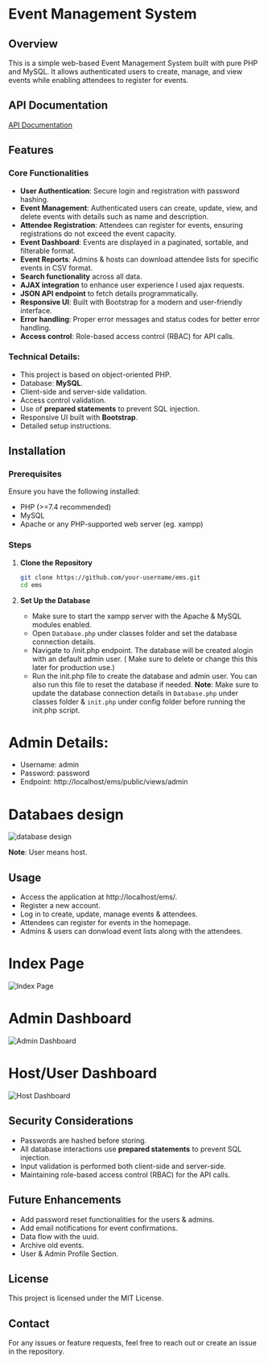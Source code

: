 # Event Management System

## Overview
This is a simple web-based Event Management System built with pure PHP and MySQL. It allows authenticated users to create, manage, and view events while enabling attendees to register for events.

## API Documentation
[API Documentation](https://documenter.getpostman.com/view/19858182/2sAYX3phTy#e006b39b-a151-4623-a427-a64e7ed432d5)

## Features
### Core Functionalities
- **User Authentication**: Secure login and registration with password hashing.
- **Event Management**: Authenticated users can create, update, view, and delete events with details such as name and description.
- **Attendee Registration**: Attendees can register for events, ensuring registrations do not exceed the event capacity.
- **Event Dashboard**: Events are displayed in a paginated, sortable, and filterable format.
- **Event Reports**: Admins & hosts can download attendee lists for specific events in CSV format.
- **Search functionality** across all data.
- **AJAX integration** to enhance user experience I used ajax requests.
- **JSON API endpoint** to fetch details programmatically.
- **Responsive UI**: Built with Bootstrap for a modern and user-friendly interface.
- **Error handling**: Proper error messages and status codes for better error handling.
- **Access control**: Role-based access control (RBAC) for API calls.

### Technical Details:
- This project is based on object-oriented PHP.
- Database: **MySQL**.
- Client-side and server-side validation.
- Access control validation.
- Use of **prepared statements** to prevent SQL injection.
- Responsive UI built with **Bootstrap**.
- Detailed setup instructions.

## Installation
### Prerequisites
Ensure you have the following installed:
- PHP (>=7.4 recommended)
- MySQL
- Apache or any PHP-supported web server (eg. xampp)

### Steps
1. **Clone the Repository**
   ```sh
   git clone https://github.com/your-username/ems.git
   cd ems
   ```

2. **Set Up the Database**
   - Make sure to start the xampp server with the Apache & MySQL modules enabled.
   - Open `Database.php` under classes folder and set the database connection details.
   - Navigate to /init.php endpoint. The database will be created alogin with an default admin user. ( Make sure to delete or change this this later for production use.)
   - Run the init.php file to create the database and admin user. You can also run this file to reset the database if needed.
   **Note**: Make sure to update the database connection details in `Database.php` under classes folder & `init.php` under config folder before running the init.php script.

# Admin Details:
- Username: admin
- Password: password
- Endpoint: http://localhost/ems/public/views/admin

# Databaes design

![database design](https://i.ibb.co.com/ZR1JYK4Z/image.png)

**Note**: User means host.


## Usage
- Access the application at http://localhost/ems/.
- Register a new account.
- Log in to create, update, manage events & attendees.
- Attendees can register for events in the homepage.
- Admins & users can donwload event lists along with the attendees.

# Index Page

![Index Page](https://i.ibb.co.com/ycKphBnt/image.png)

# Admin Dashboard

![Admin Dashboard](https://i.ibb.co.com/DD1Cwv7R/image.png)

# Host/User Dashboard

![Host Dashboard](https://i.ibb.co.com/397m3GvW/image.png)

## Security Considerations
- Passwords are hashed before storing.
- All database interactions use **prepared statements** to prevent SQL injection.
- Input validation is performed both client-side and server-side.
- Maintaining role-based access control (RBAC) for the API calls.

## Future Enhancements
- Add password reset functionalities for the users & admins.
- Add email notifications for event confirmations.
- Data flow with the uuid.
- Archive old events.
- User & Admin Profile Section.

## License
This project is licensed under the MIT License.

## Contact
For any issues or feature requests, feel free to reach out or create an issue in the repository.

